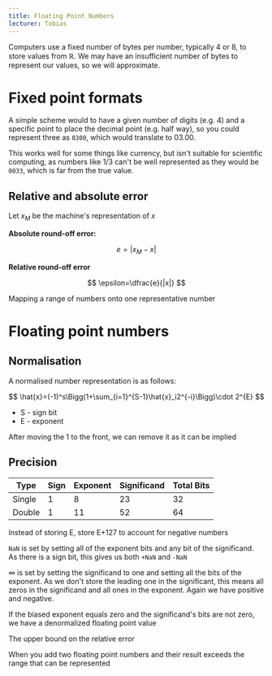 ```yaml
---
title: Floating Point Numbers
lecturer: Tobias
---
```


Computers use a fixed number of bytes per number, typically 4 or 8, to store values from $\mathbb{R}$. We may have an insufficient number of bytes to represent our values, so we will approximate.

# Fixed point formats

A simple scheme would to have a given number of digits (e.g. 4) and a specific point to place the decimal point (e.g. half way), so you could represent three as `0300`, which would translate to 03.00.

This works well for some things like currency, but isn't suitable for scientific computing, as numbers like 1/3 can't be well represented as they would be `0033`, which is far from the true value.

## Relative and absolute error

Let $x_M$ be the machine's representation of $x$

**Absolute round-off error:**

$$
e=|x_M-x|
$$

**Relative round-off error**

$$
\epsilon=\dfrac{e}{|x|}
$$

<Definition name="Quantisation">

Mapping a range of numbers onto one representative number

</Definition>

# Floating point numbers

## Normalisation

A normalised number representation is as follows:

$$
\hat{x}=(-1)^s\Bigg(1+\sum_{i=1}^{S-1}\hat{x}_i2^{-i}\Bigg)\cdot 2^{E}
$$

-   S - sign bit
-   E - exponent

After moving the 1 to the front, we can remove it as it can be implied

## Precision

| Type   | Sign | Exponent | Significand | Total Bits |
| ------ | ---- | -------- | ----------- | ---------- |
| Single | 1    | 8        | 23          | 32         |
| Double | 1    | 11       | 52          | 64         |

<Definition name="Biased Exponent">

Instead of storing E, store E+127 to account for negative numbers

</Definition>

`NaN` is set by setting all of the exponent bits and any bit of the significand. As there is a sign bit, this gives us both `+NaN` and `-NaN`

$\infty$ is set by setting the significand to one and setting all the bits of the exponent. As we don't store the leading one in the significant, this means all zeros in the significand and all ones in the exponent. Again we have positive and negative.

<Definition name="Denormalised value">

If the biased exponent equals zero and the significand's bits are not zero, we have a denormalized floating point value

</Definition>

<Definition name="Machine Precision">

The upper bound on the relative error

</Definition>

<Definition name="Floating Point Overflow">

When you add two floating point numbers and their result exceeds the range that can be represented

</Definition>
